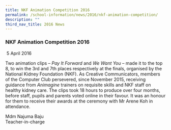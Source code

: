 ```yaml
---
title: NKF Animation Competition 2016
permalink: /school-information/news/2016/nkf-animation-competition/
description: ""
third_nav_title: 2016 News
---
```

### **NKF Animation Competition 2016**
 5 April 2016

Two animation clips – _Pay It Forward_ and _We Want You_ – made it to the top 8, to win the 3rd and 7th places respectively at the finals, organised by the National Kidney Foundation (NKF). As Creative Communicators, members of the Computer Club persevered, since November 2015, receiving guidance from _Animagine_ trainers on requisite skills and NKF staff on healthy kidney care. The clips took 18 hours to produce over four months, before staff, pupils and parents voted online in their favour. It was an honour for them to receive their awards at the ceremony with Mr Arene Koh in attendance.

Mdm Najuma Baju<br>
Teacher-in-charge